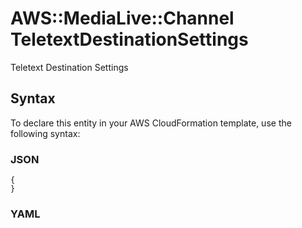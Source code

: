 # AWS::MediaLive::Channel TeletextDestinationSettings<a name="aws-properties-medialive-channel-teletextdestinationsettings"></a>

Teletext Destination Settings

## Syntax<a name="aws-properties-medialive-channel-teletextdestinationsettings-syntax"></a>

To declare this entity in your AWS CloudFormation template, use the following syntax:

### JSON<a name="aws-properties-medialive-channel-teletextdestinationsettings-syntax.json"></a>

```
{
}
```

### YAML<a name="aws-properties-medialive-channel-teletextdestinationsettings-syntax.yaml"></a>

```
```